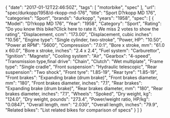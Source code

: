 {
    "date": "2017-01-12T22:46:50Z",
    "tags": [
        "motorbike",
        "spec"
    ],
    "url": "spec\/durkopp\/1958\/d-rkopp-md-176",
    "title": "Sport D?rkopp MD 176",
    "categories": "Sport",
    "brands": "durkopp",
    "years": "1958",
    "spec": [
        {
            "Model": "D?rkopp MD 176",
            "Year": "1958",
            "Category": "Sport",
            "Rating": "Do you know this bike?Click here to rate it. We miss 2 votes to show the rating",
            "Displacement, ccm": "173.00",
            "Displacement, cubic inches": "10.56",
            "Engine type": "Single cylinder, two-stroke",
            "Power, HP": "10.50",
            "Power at RPM": "5600",
            "Compression": "7.0:1",
            "Bore x stroke, mm": "61.0 x 60.0",
            "Bore x stroke, inches": "2.4 x 2.4",
            "Fuel system": "Carburettor",
            "Ignition": "Magneto",
            "Cooling system": "Air",
            "Gearbox": "4-speed",
            "Transmission type,final drive": "Chain",
            "Clutch": "Wet multiplate",
            "Frame type": "Single cradle",
            "Front suspension": "Hydraulic telescopic",
            "Rear suspension": "Two shock",
            "Front tyre": "1.85-19",
            "Rear tyre": "1.85-19",
            "Front brakes": "Expanding brake (drum brake)",
            "Front brakes diameter, mm": "180",
            "Front brakes diameter, inches": "7.1",
            "Rear brakes": "Expanding brake (drum brake)",
            "Rear brakes diameter, mm": "180",
            "Rear brakes diameter, inches": "7.1",
            "Wheels": "Spoked",
            "Dry weight, kg": "124.0",
            "Dry weight, pounds": "273.4",
            "Power\/weight ratio, HP\/kg": "0.0847",
            "Overall length, mm": "2.030",
            "Overall length, inches": "79.9",
            "Related bikes": "List related bikes for comparison of specs"
        }
    ]
}
